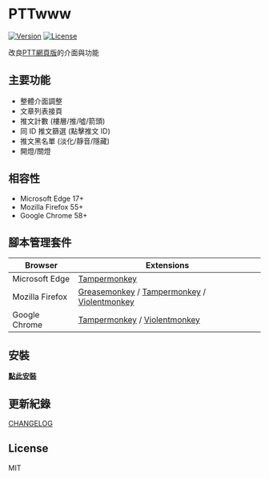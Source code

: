 # PTTwww

[![Version](https://img.shields.io/github/package-json/v/pTaunium/pttwww.svg)](./CHANGELOG.md)
[![License](https://img.shields.io/github/license/pTaunium/pttwww.svg)](./LICENSE)

改良[PTT網頁版](https://www.ptt.cc/bbs/index.html)的介面與功能

## 主要功能

- 整體介面調整
- 文章列表接頁
- 推文計數 (樓層/推/噓/箭頭)
- 同 ID 推文篩選 (點擊推文 ID)
- 推文黑名單 (淡化/靜音/隱藏)
- 開燈/關燈

## 相容性

- Microsoft Edge 17+
- Mozilla Firefox 55+
- Google Chrome 58+

## 腳本管理套件

| Browser         | Extensions                                                                                                                                                                                                              |
| --------------- | ----------------------------------------------------------------------------------------------------------------------------------------------------------------------------------------------------------------------- |
| Microsoft Edge  | [Tampermonkey](https://www.microsoft.com/store/apps/9NBLGGH5162S)                                                                                                                                                       |
| Mozilla Firefox | [Greasemonkey](https://addons.mozilla.org/firefox/addon/greasemonkey) / [Tampermonkey](https://addons.mozilla.org/firefox/addon/tampermonkey) / [Violentmonkey](https://addons.mozilla.org/firefox/addon/violentmonkey) |
| Google Chrome   | [Tampermonkey](https://chrome.google.com/webstore/detail/tampermonkey/dhdgffkkebhmkfjojejmpbldmpobfkfo) / [Violentmonkey](https://chrome.google.com/webstore/detail/violentmonkey/jinjaccalgkegednnccohejagnlnfdag)     |

## 安裝

**[點此安裝](../../raw/master/dist/pttwww.user.js)**

## 更新紀錄

[CHANGELOG](./CHANGELOG.md)

## License

MIT
